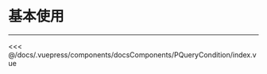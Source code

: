 # 基本使用

---

<common-code-format>
  <docsComponents-PQueryCondition-index slot="source"></docsComponents-PQueryCondition-index>

<<< @/docs/.vuepress/components/docsComponents/PQueryCondition/index.vue
</common-code-format>
